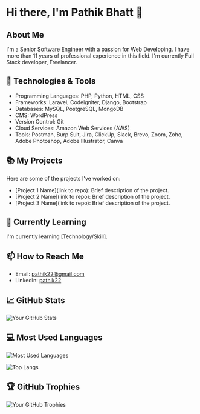 # Hi there, I'm Pathik Bhatt 👋

## About Me
I'm a Senior Software Engineer with a passion for Web Developing. I have more than 11 years of professional experience in this field. I'm currently Full Stack developer, Freelancer.

## 🔧 Technologies & Tools
- Programming Languages: PHP, Python, HTML, CSS
- Frameworks: Laravel, Codeigniter, Django, Bootstrap
- Databases: MySQL, PostgreSQL, MongoDB
- CMS: WordPress
- Version Control: Git
- Cloud Services: Amazon Web Services (AWS)
- Tools: Postman, Burp Suit, Jira, ClickUp, Slack, Brevo, Zoom, Zoho, Adobe Photoshop, Adobe Illustrator, Canva

## 📚 My Projects
Here are some of the projects I've worked on:

- [Project 1 Name](link to repo): Brief description of the project.
- [Project 2 Name](link to repo): Brief description of the project.
- [Project 3 Name](link to repo): Brief description of the project.

## 🌱 Currently Learning
I'm currently learning [Technology/Skill].

## 📫 How to Reach Me
- Email: pathik22@gmail.com
- LinkedIn: [pathik22](https://www.linkedin.com/in/pathik22/)

## 📈 GitHub Stats
![Your GitHub Stats](https://github-readme-stats.vercel.app/api?username=pathik22&show_icons=true&theme=radical)

## 💻 Most Used Languages
![Most Used Languages](https://github-readme-stats.vercel.app/api/top-langs/?username=pathik22&layout=compact&theme=radical)

![Top Langs](https://github-readme-stats.vercel.app/api/top-langs/?username=pathik&langs_count=8)

## 🏆 GitHub Trophies
![Your GitHub Trophies](https://github-profile-trophy.vercel.app/?username=pathik22&theme=onedark)

